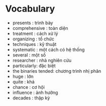 # Vocabulary
* presents : trình bày
* comprehensive : toàn diện
* treatment : cách xử lý
* organizing : tổ chức
* techniques : kỹ thuật
* systematic : một cách có hệ thống
* several : một số
* researcher : nhà nghiên cứu
* particularly: đặc biệt 
* the binaries tended: chương trình nhị phân
* huge : lớn
* quite : khá
* chance : cơ hội
* influence : ảnh hưởng
* decades : thập kỷ
